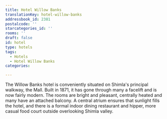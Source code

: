 ```yaml
---
title: Hotel Willow Banks
translationKey: hotel-willow-banks
addressbook_id: 2381
postalcode: ''
starcategories_id: ''
rooms: ''
draft: false
id: hotel
type: hotels
tags:
  - Hotels
  - Hotel Willow Banks
categories:

---
```

The Willow Banks hotel is conveniently situated on Shimla's principal walkway, the Mall. Built in 1871, it has gone through many a facelift and is now fairly modern. The rooms are bright and pleasant, centrally heated and many have an attached balcony. A central atrium ensures that sunlight fills the hotel, and there is a formal indoor dining restaurant and hipper, more casual food court outside overlooking Shimla valley.